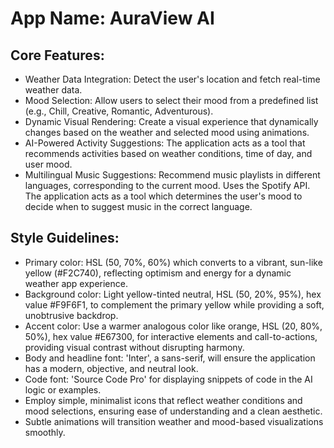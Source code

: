 # **App Name**: AuraView AI

## Core Features:

- Weather Data Integration: Detect the user's location and fetch real-time weather data.
- Mood Selection: Allow users to select their mood from a predefined list (e.g., Chill, Creative, Romantic, Adventurous).
- Dynamic Visual Rendering: Create a visual experience that dynamically changes based on the weather and selected mood using animations.
- AI-Powered Activity Suggestions: The application acts as a tool that recommends activities based on weather conditions, time of day, and user mood.
- Multilingual Music Suggestions: Recommend music playlists in different languages, corresponding to the current mood. Uses the Spotify API. The application acts as a tool which determines the user's mood to decide when to suggest music in the correct language.

## Style Guidelines:

- Primary color: HSL (50, 70%, 60%) which converts to a vibrant, sun-like yellow (#F2C740), reflecting optimism and energy for a dynamic weather app experience.
- Background color: Light yellow-tinted neutral, HSL (50, 20%, 95%), hex value #F9F6F1, to complement the primary yellow while providing a soft, unobtrusive backdrop.
- Accent color: Use a warmer analogous color like orange, HSL (20, 80%, 50%), hex value #E67300, for interactive elements and call-to-actions, providing visual contrast without disrupting harmony.
- Body and headline font: 'Inter', a sans-serif, will ensure the application has a modern, objective, and neutral look.
- Code font: 'Source Code Pro' for displaying snippets of code in the AI logic or examples.
- Employ simple, minimalist icons that reflect weather conditions and mood selections, ensuring ease of understanding and a clean aesthetic.
- Subtle animations will transition weather and mood-based visualizations smoothly.